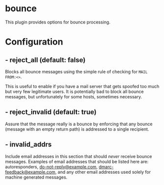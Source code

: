 bounce
===================
This plugin provides options for bounce processing.


# Configuration

## - reject\_all (default: false)

Blocks all bounce messages using the simple rule of checking
for `MAIL FROM:<>`.

This is useful to enable if you have a mail server that gets spoofed too
much but very few legitimate users. It is potentially bad to block all
bounce messages, but unfortunately for some hosts, sometimes necessary.


## - reject\_invalid (default: true)

Assure that the message really is a bounce by enforcing that any bounce
(message with an empty return path) is addressed to a single recipient.


## - invalid\_addrs

Include email addresses in this section that should *never* receive bounce
messages. Examples of email addresses that should be listed here are:
autoresponders, do-not-reply@example.com, dmarc-feedback@example.com, and
any other email addresses used solely for machine generated messages.
